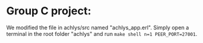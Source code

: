 # Group C project:

We modified the file in achlys/src named "achlys_app.erl".
Simply open a terminal in the root folder "achlys" and run `make shell n=1 PEER_PORT=27001`.

